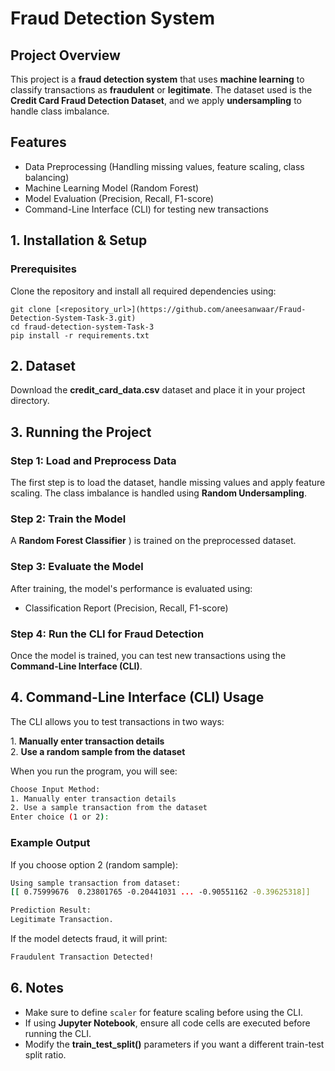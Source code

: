 # Fraud Detection System

## Project Overview
This project is a **fraud detection system** that uses **machine learning** to classify transactions as **fraudulent** or **legitimate**. The dataset used is the **Credit Card Fraud Detection Dataset**, and we apply **undersampling** to handle class imbalance.


## Features
- Data Preprocessing (Handling missing values, feature scaling, class balancing)
- Machine Learning Model (Random Forest)
- Model Evaluation (Precision, Recall, F1-score)
- Command-Line Interface (CLI) for testing new transactions



## 1. Installation & Setup
### **Prerequisites**

Clone the repository and install all required dependencies using:

```
git clone [<repository_url>](https://github.com/aneesanwaar/Fraud-Detection-System-Task-3.git)
cd fraud-detection-system-Task-3
pip install -r requirements.txt
```




## 2. Dataset
Download the **credit_card_data.csv** dataset and place it in your project directory.



## 3. Running the Project

### **Step 1: Load and Preprocess Data**
The first step is to load the dataset, handle missing values and apply feature scaling. The class imbalance is handled using **Random Undersampling**.


### **Step 2: Train the Model**
A **Random Forest Classifier** ) is trained on the preprocessed dataset.


### **Step 3: Evaluate the Model**
After training, the model's performance is evaluated using:
- Classification Report (Precision, Recall, F1-score)


### **Step 4: Run the CLI for Fraud Detection**
Once the model is trained, you can test new transactions using the **Command-Line Interface (CLI)**.




## 4. Command-Line Interface (CLI) Usage
The CLI allows you to test transactions in two ways:

1️. **Manually enter transaction details**  
2️. **Use a random sample from the dataset**

When you run the program, you will see:

```bash
Choose Input Method:
1. Manually enter transaction details
2. Use a sample transaction from the dataset
Enter choice (1 or 2):
```

### Example Output
If you choose option 2 (random sample):

```bash
Using sample transaction from dataset:
[[ 0.75999676  0.23801765 -0.20441031 ... -0.90551162 -0.39625318]]

Prediction Result:
Legitimate Transaction.
```

If the model detects fraud, it will print:

```bash
Fraudulent Transaction Detected!
```



## 6. Notes
- Make sure to define `scaler` for feature scaling before using the CLI.
- If using **Jupyter Notebook**, ensure all code cells are executed before running the CLI.
- Modify the **train_test_split()** parameters if you want a different train-test split ratio.




